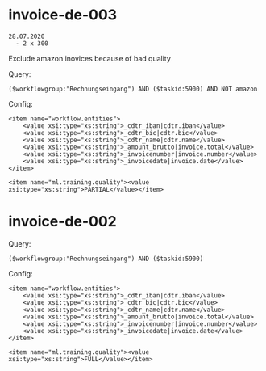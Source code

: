 


# invoice-de-003

	28.07.2020
	  - 2 x 300


Exclude amazon inovices because of bad quality

Query:

	($workflowgroup:"Rechnungseingang") AND ($taskid:5900) AND NOT amazon
	
Config:

	<item name="workflow.entities">
		<value xsi:type="xs:string">_cdtr_iban|cdtr.iban</value>
		<value xsi:type="xs:string">_cdtr_bic|cdtr.bic</value>
		<value xsi:type="xs:string">_cdtr_name|cdtr.name</value>
		<value xsi:type="xs:string">_amount_brutto|invoice.total</value>
		<value xsi:type="xs:string">_invoicenumber|invoice.number</value>
		<value xsi:type="xs:string">_invoicedate|invoice.date</value>
	</item>
	
	<item name="ml.training.quality"><value xsi:type="xs:string">PARTIAL</value></item>
	
	

# invoice-de-002

Query:

	($workflowgroup:"Rechnungseingang") AND ($taskid:5900)
	
Config:

	<item name="workflow.entities">
		<value xsi:type="xs:string">_cdtr_iban|cdtr.iban</value>
		<value xsi:type="xs:string">_cdtr_bic|cdtr.bic</value>
		<value xsi:type="xs:string">_cdtr_name|cdtr.name</value>
		<value xsi:type="xs:string">_amount_brutto|invoice.total</value>
		<value xsi:type="xs:string">_invoicenumber|invoice.number</value>
		<value xsi:type="xs:string">_invoicedate|invoice.date</value>
	</item>
	
	<item name="ml.training.quality"><value xsi:type="xs:string">FULL</value></item>